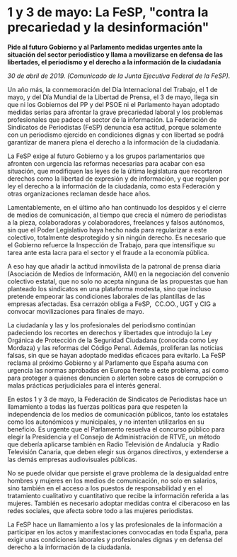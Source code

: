# 1 y 3 de mayo: La FeSP, "contra la precariedad y la desinformación"

**Pide al futuro Gobierno y al Parlamento medidas urgentes ante la situación del sector periodístico y llama a movilizarse en defensa de las libertades, el periodismo y el derecho a la información de la ciudadanía**

*30 de abril de 2019. (Comunicado de la Junta Ejecutiva Federal de la FeSP).*

Un año más, la conmemoración del Día Internacional del Trabajo, el 1 de mayo, y del Día Mundial de la Libertad de Prensa, el 3 de mayo, llega sin que ni los Gobiernos del PP y del PSOE ni el Parlamento hayan adoptado medidas serias para afrontar la grave precariedad laboral y los problemas profesionales que padece el sector de la información. La Federación de Sindicatos de Periodistas (FeSP) denuncia esa actitud, porque solamente con un periodismo ejercido en condiciones dignas y con libertad se podrá garantizar de manera plena el derecho a la información de la ciudadanía.

La FeSP exige al futuro Gobierno y a los grupos parlamentarios que afronten con urgencia las reformas necesarias para acabar con esa situación, que modifiquen las leyes de la última legislatura que recortaron derechos como la libertad de expresión y de información, y que regulen por ley el derecho a la información de la ciudadanía, como esta Federación y otras organizaciones reclaman desde hace años.

Lamentablemente, en el último año han continuado los despidos y el cierre de medios de comunicación, al tiempo que crecía el número de periodistas a la pieza, colaboradoras y colaboradores, freelances y falsos autónomos, sin que el Poder Legislativo haya hecho nada para regularizar a este colectivo, totalmente desprotegido y sin ningún derecho. Es necesario que el Gobierno refuerce la Inspección de Trabajo, para que intensifique su tarea ante esta lacra para el sector y el fraude a la economía pública.

A eso hay que añadir la actitud inmovilista de la patronal de prensa diaria (Asociación de Medios de Información, AMI) en la negociación del convenio colectivo estatal, que no solo no acepta ninguna de las propuestas que han planteado los sindicatos en una plataforma modesta, sino que incluso pretende empeorar las condiciones laborales de las plantillas de las empresas afectadas. Esa cerrazón obliga a FeSP,  CC.OO., UGT y CIG a convocar movilizaciones para finales de mayo.

La ciudadanía y las y los profesionales del periodismo continúan padeciendo los recortes en derechos y libertades que introdujo la Ley Orgánica de Protección de la Seguridad Ciudadana (conocida como Ley Mordaza) y las reformas del Código Penal. Además, proliferan las noticias falsas, sin que se hayan adoptado medidas eficaces para evitarlo. La FeSP reclama al próximo Gobierno y al Parlamento que España asuma con urgencia las normas aprobadas en Europa frente a este problema, así como para proteger a quienes denuncien o alerten sobre casos de corrupción o malas prácticas perjudiciales para el interés general.

En estos 1 y 3 de mayo, la Federación de Sindicatos de Periodistas hace un llamamiento a todas las fuerzas políticas para que respeten la independencia de los medios de comunicación públicos, tanto los estatales como los autonómicos y municipales, y no intenten utilizarlos en su beneficio. Es urgente que el Parlamento resuelva el concurso público para elegir la Presidencia y el Consejo de Administración de RTVE, un método que debería aplicarse también en Radio Televisión de Andalucía  y Radio Televisión Canaria, que deben elegir sus órganos directivos, y extenderse a las demás empresas audiovisuales públicas.

No se puede olvidar que persiste el grave problema de la desigualdad entre hombres y mujeres en los medios de comunicación, no solo en salarios, sino también en el acceso a los puestos de responsabilidad y en el tratamiento cualitativo y cuantitativo que recibe la información referida a las mujeres. También es necesario adoptar medidas contra el ciberacoso en las redes sociales, que afecta sobre todo a las mujeres periodistas.

La FeSP hace un llamamiento a los y las profesionales de la información a participar en los actos y manifestaciones convocadas en toda España, para exigir unas condiciones laborales y profesionales dignas y en defensa del derecho a la información de la ciudadanía.
